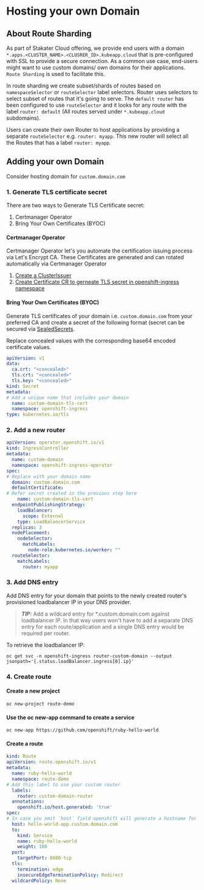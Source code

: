 # Hosting your own Domain

## About Route Sharding
As part of Stakater Cloud offering, we provide end users with a domain 
`*.apps.<CLUSTER_NAME>.<CLUSRER_ID>.kubeapp.cloud` that is pre-configured with SSL to provide a secure connection.
As a common use case, end-users might want to use custom domains/ own domains for their applications. `Route Sharding` is used to facilitate
this.

In route sharding we create subset/shards of routes based on `namespaceSelector` or `routeSelector` label selectors.
Router uses selectors to select subset of routes that it's going to serve. The `default router` has been configured to use
`routeSelector` and it looks for any route with the label `router: default` (All routes served under `*.kubeapp.cloud` subdomains).

Users can create their own Router to host applications by providing a separate `routeSelector` e.g. `router: myapp`. This new router will select all the Routes that has a label `router: myapp`.

## Adding your own Domain

Consider hosting domain for `custom.domain.com`

### 1. Generate TLS certificate secret

There are two ways to Generate TLS Certificate secret:
1. Certmanager Operator
2. Bring Your Own Certificates (BYOC)

#### Certmanager Operator

Certmanager Operator let's you automate the certification issuing process via Let's Encrypt CA. These Certificates are generated and can rotated automatically via Certmanager Operator

1. [Create a ClusterIssuer](https://cert-manager.io/docs/configuration/acme/)
2. [Create Certificate CR to gerneate TLS secret in openshift-ingress namespace](https://cert-manager.io/docs/usage/certificate/)

#### Bring Your Own Certificates (BYOC)
Generate TLS certificates of your domain i.e. `custom.domain.com` from your preferred CA and create a secret of the following format (secret can be secured via [SealedSecrets](../secrets/sealed-secrets.md#Secrets-Management-using-Sealed-Secrets-Controller).

Replace concealed values with the corresponding base64 encoded certificate values.

```yaml
apiVersion: v1
data:
  ca.crt: "<concealed>"
  tls.crt: "<concealed>"
  tls.key: "<concealed>"
kind: Secret
metadata:
# Add a unique name that includes your domain
  name: custom-domain-tls-cert
  namespace: openshift-ingress
type: kubernetes.io/tls
```

### 2. Add a new router

```yaml
apiVersion: operator.openshift.io/v1
kind: IngressController
metadata:
  name: custom-domain
  namespace: openshift-ingress-operator
spec:
# Replace with your domain name
  domain: custom.domain.com
  defaultCertificate:
# Refer secret created in the previous step here
    name: custom-domain-tls-cert
  endpointPublishingStrategy:
    loadBalancer:
      scope: External
    type: LoadBalancerService
  replicas: 3
  nodePlacement:
    nodeSelector:
      matchLabels:
        node-role.kubernetes.io/worker: ""
  routeSelector:
    matchLabels:
      router: myapp
```
### 3. Add DNS entry

Add DNS entry for your domain that points to the newly created router's provisioned loadbalancer IP in your DNS provider.

> **_TIP:_** Add a wildcard entry for *.custom.domain.com against loadbalancer IP. In that way users won't have to add a separate DNS entry for each route/application and a single DNS entry would be required per router.


To retrieve the loadbalancer IP: 
```shell script
oc get svc -n openshift-ingress router-custom-domain --output jsonpath='{.status.loadBalancer.ingress[0].ip}'
```

### 4. Create route

#### Create a new project

`oc new-project route-demo`

#### Use the oc new-app command to create a service

```shell script
oc new-app https://github.com/openshift/ruby-hello-world
```

#### Create a route

```yaml
kind: Route
apiVersion: route.openshift.io/v1
metadata:
  name: ruby-hello-world
  namespace: route-demo
# Add this label to use your custom router
  labels:
    router: custom-domain-router
  annotations:
    openshift.io/host.generated: 'true'
spec:
# In case you omit `host` field openshift will generate a hostname for you as <name>-<namespace-name>.custom.domain.com
  host: hello-world-app.custom.domain.com
  to:
    kind: Service
    name: ruby-hello-world
    weight: 100
  port:
    targetPort: 8080-tcp
  tls:
    termination: edge
    insecureEdgeTerminationPolicy: Redirect
  wildcardPolicy: None
```